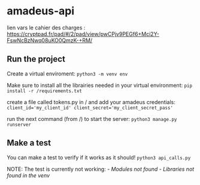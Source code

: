 # amadeus-api

lien vars le cahier des charges : https://cryptpad.fr/pad/#/2/pad/view/pwCPjv9PEGf6+Mci2Y-FswNcBzNwq08uKO0QmzK-+RM/


## Run the project

Create a virtual enviroment:
    ```python3 -m venv env```

Make sure to install all the librairies needed in your virtual environment:
    ```pip install -r /requirements.txt```

create a file called tokens.py in / and add your amadeus credentials:
    ```client_id='my_client_id'
    client_secret='my_client_secret_pass'```

run the next command (from /) to start the server:
    ```python3 manage.py runserver```

## Make a test

You can make a test to verify if it works as it should!
    ```python3 api_calls.py```

NOTE: The test is currently not working:
*- Modules not found*
*- Libraries not found in the venv*

